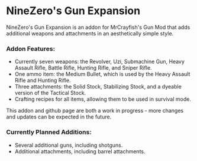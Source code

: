 # NineZero's Gun Expansion
NineZero's Gun Expansion is an addon for MrCrayfish's Gun Mod that adds additional weapons and attachments in an aesthetically simple style.

### Addon Features:
* Currently seven weapons: the Revolver, Uzi, Submachine Gun, Heavy Assault Rifle, Battle Rifle, Hunting Rifle, and Sniper Rifle.
* One ammo item: the Medium Bullet, which is used by the Heavy Assault Rifle and Hunting Rifle.
* Three attachments: the Solid Stock, Stabilizing Stock, and a dyeable version of the Tactical Stock.
* Crafting recipes for all items, allowing them to be used in survival mode.

This addon and github page are both a work in progress - more changes and updates can be expected in the future.

### Currently Planned Additions:
* Several additional guns, including shotguns.
* Additional attachments, including barrel attachments.